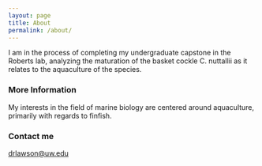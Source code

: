 ```yaml
---
layout: page
title: About
permalink: /about/
---
```


I am in the process of completing my undergraduate capstone in the Roberts lab, analyzing the maturation of the basket cockle C. nuttallii as it relates to 
the aquaculture of the species.

### More Information

My interests in the field of marine biology are centered around aquaculture, 
primarily with regards to finfish. 

### Contact me

[drlawson@uw.edu](mailto:drlawson@uw.edu)